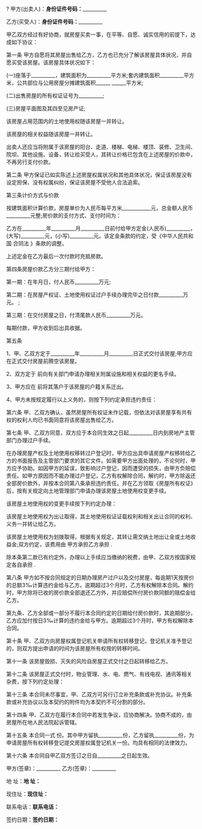 
 



?
甲方(出卖人)：__________身份证件号码：____________________


乙方(买受人)：__________身份证件号码：____________________


甲乙双方经过有好协商，就房屋买卖一事，在平等、自愿、诚实信用的前提下，达成如下协议：


第一条 甲方自愿将其房屋出售给乙方，乙方也已充分了解该房屋具体状况，并自愿买受该房屋。该房屋具体状况如下：


(一)座落于__________，建筑面积为__________平方米;套内建筑面积__________平方米，公共部位与公用房屋分摊建筑面积______ ______平方米;


(二)出售房屋的所有权证证号为__________;


(三)房屋平面图及其四至见房产证;


该房屋占用范围内的土地使用权随该房屋一并转让。


该房屋的相关权益随该房屋一并转让。


出卖人还应当将附属于该房屋的阳台、走道、楼梯、电梯、楼顶、装修、卫生间、院坝、其他设施、设备，转让给买受人，其转让价格已包含在上述房屋的价款中，不再另行支付价款。


第二条 甲方保证已如实陈述上述房屋权属状况和其他具体状况，保证该房屋没有设定担保、没有权属纠纷，保证该房屋不受他人合法追索。


第三条计价方式与价款


按建筑面积计算价款，房屋单价为人民币每平方米____________元，总金额人民币__________元整;房价款的支付方式、支付时间为：


乙方在__________年__________月__________日前付给甲方定金(人民币)__________，(大写)__________元，(小写)__________元。该定金条款的约定，受《中华人民共和国
合同法
》条款的调整。


上述定金在乙方最后一次付款时充抵房款。


第四条房屋价款乙方分三期付给甲方：


第一期：在年月日，付人民币__________万元;


第二期：在房屋产权证、土地使用权证过户手续办理完毕之日付款__________万元。 ;


第三期：在交付房屋之日，付清尾款人民币__________万元。


每期付款，甲方收到后出具收据。


第五条


1、甲、乙双方定于__________年__________月__________日正式交付该房屋;甲方应在正式交付房屋前腾空该房屋。


2、双方定于 前向有关部门申请办理相关附属设施和相关权益的更名手续。


3、甲方应在 前将其落户于该房屋的户籍关系迁出。


4、甲方未按规定履行以上义务的，则按下列约定承担违约责任：


第六条 甲、乙双方确认，虽然房屋所有权证未作记载，但依法对该房屋享有共有权的权利人均已书面同意将该房屋出售给乙方。


第七条 甲、乙双方同意，双方应于本合同生效之日起__________日内到房地产主管部门办理过户手续。


在办理房屋产权及土地使用权移转过户登记时，甲方应出具申请房屋产权移转给乙方的书面报告及主管部门要求的其它文件。如需要甲方出面处理的，不论何时，甲方应予协助。如因甲方的延误，致影响过户登记，因而遭受的损失，由甲方负赔偿责任。如甲方原因而不能办理过户登记，乙方有权解除合同，解约时，甲方除返还全部房价款外，并按本合同第八条承担违约责任。并在乙方领取《房屋所有权证》后，按有关规定向土地管理部门申请办理该房屋土地使用权变更手续。


该房屋土地使用权的变更手续按下列约定办理：


该房屋土地使用权为出让取得，其土地使用权证证载权利和相关出让合同的权利、义务一并转让给乙方。


该房屋土地使用权为划拨取得，根据有关规定，其转让需交纳土地出让金或土地收益金;双方约定，该费用由 甲方承担乙方承担 .


除本条第二款已有约定外，办理以上手续应当缴纳的税费，由甲、乙双方按国家规定各自承担 .


第八条 甲方如不按合同规定的日期办理房产过户以及交付房屋，每逾期1天按房价的总额3‰计算违约金给与乙方。逾期超过3个月时，乙方有权解除本合同。解约时，甲方除将已收的房价款全部退还乙方外，并应赔偿所付房价款同额的赔偿金给乙方。


第九条、乙方全部或一部分不履行本合同约定的日期给付房价款时，其逾期部分，乙方应加付按日3‰计算的违约金给与甲方。逾期超过3个月时，甲方有权解除本合同。


第十条 甲、乙双方向房屋权属登记机关申请所有权转移登记，登记机关准予登记的，则双方提出申请的时间为该房屋所有权按的转移时间。


第十一条 该房屋毁损、灭失的风险自房屋正式交付之日起转移给乙方。


第十二条 该房屋正式交付时，物业管理、水、电、燃气、有线电视、通讯等相关杂费，按下列约定处理：


第十三条 本合同未尽事宜，甲、乙双方可另行订立补充条款或补充协议。补充条款或补充协议以及本契约的附件均为本契约不可分割的部分。


第十四条 甲、乙双方在履行本合同中若发生争议，应协商解决。协商不成的，由房屋所在地人民法院起诉管辖。



第十五条 本合同一式 份。其中甲方留执__________份，乙方留执__________份，为申请房屋所有权转移登记提交房屋权属登记机关一份。均具有相同的法律效力。


第十六条 本合同自甲乙双方签订之日自__________之日起生效。


甲方(签章)：__________ 乙方(签章)：__________


地 址：____________________地 址：____________________


现住址：____________________现住址：____________________


联系电话：__________联系电话：__________


签约日期：__________签约日期：__________
 


 

 
 
 
 
 
  


  
 

  


  


  
 
 
 
 

